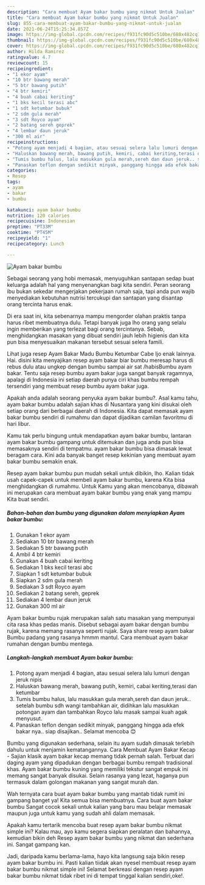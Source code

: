 ```yaml
---
description: "Cara membuat Ayam bakar bumbu yang nikmat Untuk Jualan"
title: "Cara membuat Ayam bakar bumbu yang nikmat Untuk Jualan"
slug: 855-cara-membuat-ayam-bakar-bumbu-yang-nikmat-untuk-jualan
date: 2021-06-24T15:25:34.857Z
image: https://img-global.cpcdn.com/recipes/f931fc90d5c510be/680x482cq70/ayam-bakar-bumbu-foto-resep-utama.jpg
thumbnail: https://img-global.cpcdn.com/recipes/f931fc90d5c510be/680x482cq70/ayam-bakar-bumbu-foto-resep-utama.jpg
cover: https://img-global.cpcdn.com/recipes/f931fc90d5c510be/680x482cq70/ayam-bakar-bumbu-foto-resep-utama.jpg
author: Hilda Ramirez
ratingvalue: 4.7
reviewcount: 15
recipeingredient:
- "1 ekor ayam"
- "10 btr bawang merah"
- "5 btr bawang putih"
- "4 btr kemiri"
- "4 buah cabai keriting"
- "1 bks kecil terasi abc"
- "1 sdt ketumbar bubuk"
- "2 sdm gula merah"
- "3 sdt Royco ayam"
- "2 batang sereh geprek"
- "4 lembar daun jeruk"
- "300 ml air"
recipeinstructions:
- "Potong ayam menjadi 4 bagian, atau sesuai selera lalu lumuri dengan jeruk nipis"
- "Haluskan bawang merah, bawang putih, kemiri, cabai keriting,terasi dan ketumbar"
- "Tumis bumbu halus, lalu masukkan gula merah,sereh dan daun jeruk.. setelah bumbu sdh wangi tambahkan air, didihkan lalu masukkan potongan ayam dan tambahkan Royco lalu masak sampai kuah agak menyusut."
- "Panaskan teflon dengan sedikit minyak, panggang hingga ada efek bakar nya.. siap disajikan.. Selamat mencoba 😊"
categories:
- Resep
tags:
- ayam
- bakar
- bumbu

katakunci: ayam bakar bumbu 
nutrition: 120 calories
recipecuisine: Indonesian
preptime: "PT33M"
cooktime: "PT45M"
recipeyield: "1"
recipecategory: Lunch

---
```



![Ayam bakar bumbu](https://img-global.cpcdn.com/recipes/f931fc90d5c510be/680x482cq70/ayam-bakar-bumbu-foto-resep-utama.jpg)

Sebagai seorang yang hobi memasak, menyuguhkan santapan sedap buat keluarga adalah hal yang menyenangkan bagi kita sendiri. Peran seorang ibu bukan sekedar mengerjakan pekerjaan rumah saja, tapi anda pun wajib menyediakan kebutuhan nutrisi tercukupi dan santapan yang disantap orang tercinta harus enak.

Di era  saat ini, kita sebenarnya mampu mengorder olahan praktis tanpa harus ribet membuatnya dulu. Tetapi banyak juga lho orang yang selalu ingin memberikan yang terlezat bagi orang tercintanya. Sebab, menghidangkan masakan yang dibuat sendiri jauh lebih higienis dan kita pun bisa menyesuaikan makanan tersebut sesuai selera famili. 

Lihat juga resep Ayam Bakar Madu Bumbu Ketumbar Cabe Ijo enak lainnya. Hai. disini kita menyajikan resep ayam bakar biar bumbu meresap harus di rebus dulu atau ungkep dengan bumbu sampai air sat /habisBumbu ayam bakar. Tentu saja resep bumbu ayam bakar juga sangat banyak ragamnya, apalagi di Indonesia ini setiap daerah punya ciri khas bumbu rempah tersendiri yang membuat resep bumbu ayam bakar juga.

Apakah anda adalah seorang penyuka ayam bakar bumbu?. Asal kamu tahu, ayam bakar bumbu adalah sajian khas di Nusantara yang kini disukai oleh setiap orang dari berbagai daerah di Indonesia. Kita dapat memasak ayam bakar bumbu sendiri di rumahmu dan dapat dijadikan camilan favoritmu di hari libur.

Kamu tak perlu bingung untuk mendapatkan ayam bakar bumbu, lantaran ayam bakar bumbu gampang untuk ditemukan dan juga anda pun bisa memasaknya sendiri di tempatmu. ayam bakar bumbu bisa dimasak lewat beragam cara. Kini ada banyak banget resep kekinian yang membuat ayam bakar bumbu semakin enak.

Resep ayam bakar bumbu pun mudah sekali untuk dibikin, lho. Kalian tidak usah capek-capek untuk membeli ayam bakar bumbu, karena Kita bisa menghidangkan di rumahmu. Untuk Kamu yang akan mencobanya, dibawah ini merupakan cara membuat ayam bakar bumbu yang enak yang mampu Kita buat sendiri.

<!--inarticleads1-->

##### Bahan-bahan dan bumbu yang digunakan dalam menyiapkan Ayam bakar bumbu:

1. Gunakan 1 ekor ayam
1. Sediakan 10 btr bawang merah
1. Sediakan 5 btr bawang putih
1. Ambil 4 btr kemiri
1. Gunakan 4 buah cabai keriting
1. Sediakan 1 bks kecil terasi abc
1. Siapkan 1 sdt ketumbar bubuk
1. Siapkan 2 sdm gula merah
1. Sediakan 3 sdt Royco ayam
1. Sediakan 2 batang sereh, geprek
1. Sediakan 4 lembar daun jeruk
1. Gunakan 300 ml air


Ayam bakar bumbu rujak merupakan salah satu masakan yang mempunyai cita rasa khas pedas manis. Disebut sebagai ayam bakar dengan bumbu rujak, karena memang rasanya seperti rujak. Saya share resep ayam bakar Bumbu padang yang rasanya hmmm mantul. Cara membuat ayam bakar rumahan dengan bumbu mentega. 

<!--inarticleads2-->

##### Langkah-langkah membuat Ayam bakar bumbu:

1. Potong ayam menjadi 4 bagian, atau sesuai selera lalu lumuri dengan jeruk nipis
1. Haluskan bawang merah, bawang putih, kemiri, cabai keriting,terasi dan ketumbar
1. Tumis bumbu halus, lalu masukkan gula merah,sereh dan daun jeruk.. setelah bumbu sdh wangi tambahkan air, didihkan lalu masukkan potongan ayam dan tambahkan Royco lalu masak sampai kuah agak menyusut.
1. Panaskan teflon dengan sedikit minyak, panggang hingga ada efek bakar nya.. siap disajikan.. Selamat mencoba 😊


Bumbu yang digunakan sederhana, selain itu ayam sudah dimasak terlebih dahulu untuk menjamin kematangannya. Cara Membuat Ayam Bakar Kecap - Sajian klasik ayam bakar kecap memang tidak pernah salah. Terbuat dari daging ayam yang dipadukan dengan berbagai bumbu rempah tradisional khas. Ayam bakar bumbu kuning yang memiliki tekstur sangat empuk ini memang sangat banyak disukai. Selain rasanya yang lezat, haganya pun termasuk dalam golongan makanan yang sangat murah dan. 

Wah ternyata cara buat ayam bakar bumbu yang mantab tidak rumit ini gampang banget ya! Kita semua bisa membuatnya. Cara buat ayam bakar bumbu Sangat cocok sekali untuk kalian yang baru mau belajar memasak maupun juga untuk kamu yang sudah ahli dalam memasak.

Apakah kamu tertarik mencoba buat resep ayam bakar bumbu nikmat simple ini? Kalau mau, ayo kamu segera siapkan peralatan dan bahannya, kemudian bikin deh Resep ayam bakar bumbu yang nikmat dan sederhana ini. Sangat gampang kan. 

Jadi, daripada kamu berlama-lama, hayo kita langsung saja bikin resep ayam bakar bumbu ini. Pasti kalian tiidak akan nyesel membuat resep ayam bakar bumbu nikmat simple ini! Selamat berkreasi dengan resep ayam bakar bumbu nikmat tidak ribet ini di tempat tinggal kalian sendiri,oke!.

